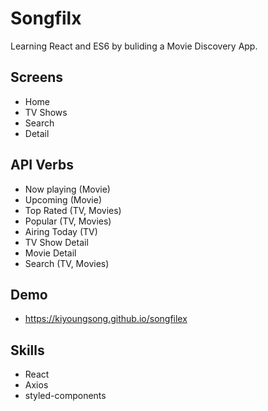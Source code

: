# Songfilx

Learning React and ES6 by buliding a Movie Discovery App.

## Screens

- Home
- TV Shows
- Search
- Detail

## API Verbs

- Now playing (Movie)
- Upcoming (Movie)
- Top Rated (TV, Movies)
- Popular (TV, Movies)
- Airing Today (TV)
- TV Show Detail
- Movie Detail
- Search (TV, Movies)

## Demo
- https://kiyoungsong.github.io/songfilex


## Skills
- React
- Axios
- styled-components
